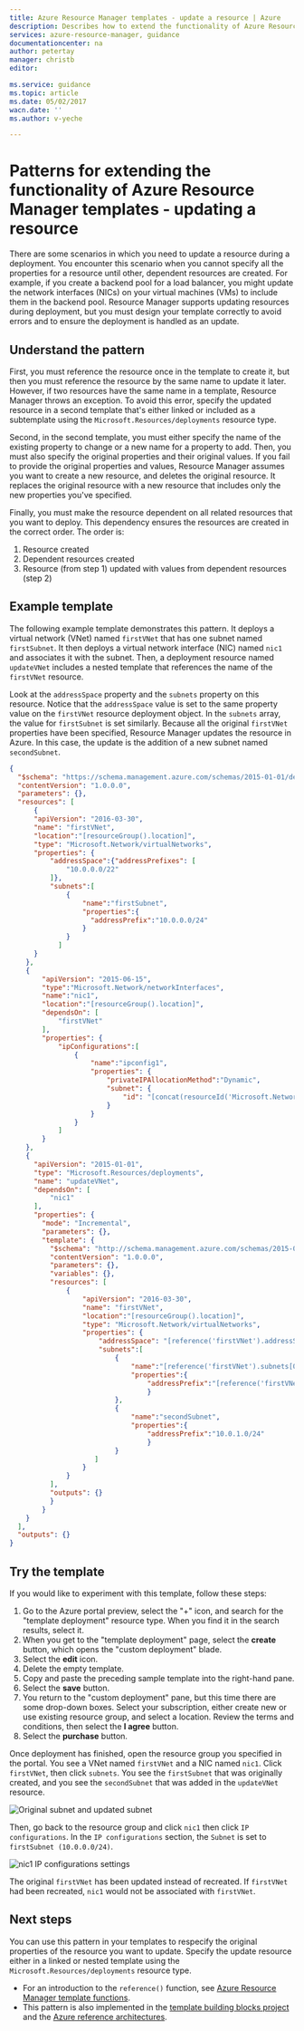 ```yaml
---
title: Azure Resource Manager templates - update a resource | Azure
description: Describes how to extend the functionality of Azure Resource Manager templates to update a resource
services: azure-resource-manager, guidance
documentationcenter: na
author: petertay
manager: christb
editor: 

ms.service: guidance
ms.topic: article
ms.date: 05/02/2017
wacn.date: ''
ms.author: v-yeche

---
```


# Patterns for extending the functionality of Azure Resource Manager templates - updating a resource

There are some scenarios in which you need to update a resource during a deployment. You encounter this scenario when you cannot specify all the properties for a resource until other, dependent resources are created. For example, if you create a backend pool for a load balancer, you might update the network interfaces (NICs) on your virtual machines (VMs) to include them in the backend pool. Resource Manager supports updating resources during deployment, but you must design your template correctly to avoid errors and to ensure the deployment is handled as an update.

## Understand the pattern

First, you must reference the resource once in the template to create it, but then you must reference the resource by the same name to update it later. However, if two resources have the same name in a template, Resource Manager throws an exception. To avoid this error, specify the updated resource in a second template that's either linked or included as a subtemplate using the `Microsoft.Resources/deployments` resource type.

Second, in the second template, you must either specify the name of the existing property to change or a new name for a property to add. Then, you must also specify the original properties and their original values. If you fail to provide the original properties and values, Resource Manager assumes you want to create a new resource, and deletes the original resource. It replaces the original resource with a new resource that includes only the new properties you've specified.

Finally, you must make the resource dependent on all related resources that you want to deploy. This dependency ensures the resources are created in the correct order. The order is:

1. Resource created
2. Dependent resources created
3. Resource (from step 1) updated with values from dependent resources (step 2)

## Example template

The following example template demonstrates this pattern. It deploys a virtual network (VNet) named `firstVNet` that has one subnet named `firstSubnet`. It then deploys a virtual network interface (NIC) named `nic1` and associates it with the subnet. Then, a deployment resource named `updateVNet` includes a nested template that references the name of the `firstVNet` resource. 

Look at the `addressSpace` property and the `subnets` property on this resource. Notice that the `addressSpace` value is set to the same property value on the `firstVNet` resource deployment object. In the `subnets` array, the value for `firstSubnet` is set similarly. Because all the original `firstVNet` properties have been specified,  Resource Manager updates the resource in Azure. In this case, the update is the addition of a new subnet named `secondSubnet`.

```json
{
  "$schema": "https://schema.management.azure.com/schemas/2015-01-01/deploymentTemplate.json#",
  "contentVersion": "1.0.0.0",
  "parameters": {},
  "resources": [
      {
      "apiVersion": "2016-03-30",
      "name": "firstVNet",
      "location":"[resourceGroup().location]",
      "type": "Microsoft.Network/virtualNetworks",
      "properties": {
          "addressSpace":{"addressPrefixes": [
              "10.0.0.0/22"
          ]},
          "subnets":[              
              {
                  "name":"firstSubnet",
                  "properties":{
                    "addressPrefix":"10.0.0.0/24"
                  }
              }
            ]
      }
    },
    {
        "apiVersion": "2015-06-15",
        "type":"Microsoft.Network/networkInterfaces",
        "name":"nic1",
        "location":"[resourceGroup().location]",
        "dependsOn": [
            "firstVNet"
        ],
        "properties": {
            "ipConfigurations":[
                {
                    "name":"ipconfig1",
                    "properties": {
                        "privateIPAllocationMethod":"Dynamic",
                        "subnet": {
                            "id": "[concat(resourceId('Microsoft.Network/virtualNetworks','firstVNet'),'/subnets/firstSubnet')]"
                        }
                    }
                }
            ]
        }
    },
    {
      "apiVersion": "2015-01-01",
      "type": "Microsoft.Resources/deployments",
      "name": "updateVNet",
      "dependsOn": [
          "nic1"
      ],
      "properties": {
        "mode": "Incremental",
        "parameters": {},
        "template": {
          "$schema": "http://schema.management.azure.com/schemas/2015-01-01/deploymentTemplate.json#",
          "contentVersion": "1.0.0.0",
          "parameters": {},
          "variables": {},
          "resources": [
              {
                  "apiVersion": "2016-03-30",
                  "name": "firstVNet",
                  "location":"[resourceGroup().location]",
                  "type": "Microsoft.Network/virtualNetworks",
                  "properties": {
                      "addressSpace": "[reference('firstVNet').addressSpace]",
                      "subnets":[
                          {
                              "name":"[reference('firstVNet').subnets[0].name]",
                              "properties":{
                                  "addressPrefix":"[reference('firstVNet').subnets[0].properties.addressPrefix]"
                                  }
                          },
                          {
                              "name":"secondSubnet",
                              "properties":{
                                  "addressPrefix":"10.0.1.0/24"
                                  }
                          }
                     ]
                  }
              }
          ],
          "outputs": {}
          }
        }
    }
  ],
  "outputs": {}
}
```

## Try the template

If you would like to experiment with this template, follow these steps:

1.    Go to the Azure portal preview, select the "+" icon, and search for the "template deployment" resource type. When you find it in the search results, select it.
2.    When you get to the "template deployment" page, select the **create** button, which opens the "custom deployment" blade.
3.    Select the **edit** icon.
4.    Delete the empty template.
5.    Copy and paste the preceding sample template into the right-hand pane.
6.    Select the **save** button.
7.    You return to the "custom deployment" pane, but this time there are some drop-down boxes. Select your subscription, either create new or use existing resource group, and select a location. Review the terms and conditions, then select the **I agree** button.
8.    Select the **purchase** button.

Once deployment has finished, open the resource group you specified in the portal. You see a VNet named `firstVNet` and a NIC named `nic1`. Click `firstVNet`, then click `subnets`. You see the `firstSubnet` that was originally created, and you see the `secondSubnet` that was added in the `updateVNet` resource. 

![Original subnet and updated subnet](./media/resource-manager-update/firstVNet-subnets.png)

Then, go back to the resource group and click `nic1` then click `IP configurations`. In the `IP configurations` section, the `Subnet` is set to `firstSubnet (10.0.0.0/24)`. 

![nic1 IP configurations settings](./media/resource-manager-update/nic1-ipconfigurations.png)

The original `firstVNet` has been updated instead of recreated. If `firstVNet` had been recreated, `nic1` would not be associated with `firstVNet`.

## Next steps

You can use this pattern in your templates to respecify the original properties of the resource you want to update. Specify the update resource either in a linked or nested template using the `Microsoft.Resources/deployments` resource type.

* For an introduction to the `reference()` function, see [Azure Resource Manager template functions](resource-group-template-functions.md).
* This pattern is also implemented in the [template building blocks project](https://github.com/mspnp/template-building-blocks) and the [Azure reference architectures](https://docs.microsoft.com/azure/architecture/reference-architectures/).